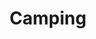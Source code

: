 ---
title: Camping
slug: camping
summary: Pitch your tent beneath a Milkwood tree or in the indigenous forest or on the lawns. There are plenty of private spots for your camper as well. You will enjoy all the benefits of the backpackers with the privacy of your own accommodation.
image: /images/accommodation/camping/card.webp
banner: /images/accommodation/camping/banner.webp
seo_title: Camping in Wilderness
seo_description: Camp under the ancient Milkwoods or under the stars at Fairy Knowe Backpackers
seo_image: src/images/camping/seo.jpg
published: true
features: [Shared bathroom facilities, Kitchen access, Sunny or shaded camping grounds]
gallery:
- src: /images/accommodation/camping/camping1.webp
  alt: Camping Ground Overview
- src: /images/accommodation/camping/camping2.webp
  alt: Tent Setup Area
---